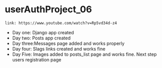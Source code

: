 # userAuthProject_06

```text
link: https://www.youtube.com/watch?v=Rp5vd34d-z4
```

- Day one: Django app created
- Day two: Posts app created
- Day three:Messages page added and works properly
- Day four: Slags links created and works fine
- Day Five: Images added to posts_list page and works fine. Next step users registration page
